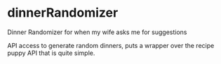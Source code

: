 # dinnerRandomizer
Dinner Randomizer for when my wife asks me for suggestions

API access to generate random dinners, puts a wrapper over the recipe puppy API that is quite simple. 

